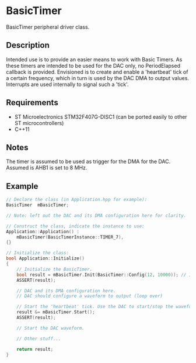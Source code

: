 
# BasicTimer
BasicTimer peripheral driver class.

## Description
Intended use is to provide an easier means to work with Basic Timers. As these timers are intended to be used for the DAC only, no PeriodElapsed callback is provided.
Envisioned is to create and enable a 'heartbeat' tick of a certain frequency, which in turn is used by the DAC DMA to output values. Interrupts are used internally to signal such a 'tick'.

## Requirements
- ST Microelectronics STM32F407G-DISC1 (can be ported easily to other ST microcontrollers)
- C++11

## Notes
The timer is assumed to be used as trigger for the DMA for the DAC.
Assumed is AHB1 is set to 8 MHz.

## Example
```cpp
// Declare the class (in Application.hpp for example):
BasicTimer  mBasicTimer;

// Note: left out the DAC and its DMA configuration here for clarity.

// Construct the class, indicate the instance to use:
Application::Application() :
    mBasicTimer(BasicTimerInstance::TIMER_7),
{}

// Initialize the class:
bool Application::Initialize()
{
    // Initialize the BasicTimer.
    bool result = mBasicTimer.Init(BasicTimer::Config(12, 10000)); // 10 kHz
    ASSERT(result);

    // DAC and its DMA configuration here.
    // DAC should configure a waveform to output (loop over)

    // Start the 'heartbeat' tick. Use the DAC to start/stop the waveform.
    result &= mBasicTimer.Start();
    ASSERT(result);

    // Start the DAC waveform.

    // Other stuff...

    return result;
}
```

